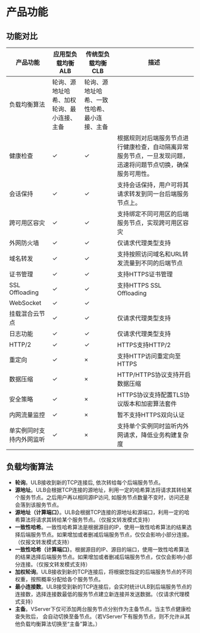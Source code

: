 # 产品功能

## 功能对比
| **产品功能**             | **应用型负载均衡ALB**               | **传统型负载均衡CLB**              | **描述**                                                     |
| ------------------------ | ------------------------------------------ | -------------------------------------------- | ------------------------------------------------------------ |
| 负载均衡算法             | 轮询、源地址哈希、加权轮询、最小连接、主备 | 轮询、源地址哈希、一致性哈希、最小连接、主备 |                                                              |
| 健康检查                 | ✓                                          | ✓                                            | 根据规则对后端服务节点进行健康检查，自动隔离异常服务节点，一旦发现问题，迅速将问题节点切换，确保服务可用性。 |
| 会话保持                 | ✓                                          | ✓                                            | 支持会话保持，用户可将其请求转发到同一台后端服务节点上。     |
| 跨可用区容灾             | ✓                                          | ✓                                            | 支持绑定不同可用区的后端服务节点，实现跨可用区容灾           |
| 外网防火墙               | ✓                                          | ✓                                            | 仅请求代理类型支持                                           |
| 域名转发                 | ✓                                          | ✓                                            | 支持按照访问域名和URL转发流量到不同的后端节点                |
| 证书管理                 | ✓                                          | ✓                                            | 支持HTTPS证书管理                                            |
| SSL Offloading           | ✓                                          | ✓                                            | 支持HTTPS SSL Offloading                                     |
| WebSocket                | ✓                                          | ✓                                            |                                                              |
| 挂载混合云节点           | ✓                                          | ✓                                            | 仅请求代理类型支持                                           |
| 日志功能                 | ✓                                          | ✓                                            | 仅请求代理类型支持                                           |
| HTTP/2                   | ✓                                          | ✓                                            | HTTPS支持HTTP/2                                              |
| 重定向                   | ✓                                          | ×                                            | 支持HTTP访问重定向至HTTPS                                    |
| 数据压缩                 | ✓                                          | ×                                            | HTTP/HTTPS协议支持开启数据压缩                               |
| 安全策略                 | ✓                                          | ×                                            | HTTPS协议支持配置TLS协议版本和加密算法套件                   |
| 内网流量监控             | ✓                                          | ×                                            | 暂不支持HTTPS双向认证                                        |
| 单实例同时支持内外网监听 | ✓                                          | ×                                            | 支持单个实例同时监听内外网请求，降低业务构建复杂度           |

## 负载均衡算法
- **轮询**。ULB接收到新的TCP连接后, 依次转给每个后端服务节点。
- **源地址**。ULB会根据TCP连接的源地址，利用一定的哈希算法将请求其转给某个服务节点。之后用户再以相同源IP访问, 如服务节点数量不变时，访问还是会落到该服务节点。
- **源地址（计算端口）**。ULB会根据TCP连接的源地址和源端口，利用一定的哈希算法将请求其转给某个服务节点。（仅报文转发模式支持）
- **一致性哈希**。一致性哈希算法是根据源目的IP，使用一致性哈希算法的结果选择后端服务节点。如果增加或者删减后端服务节点，仅仅会影响小部分连接。（仅报文转发模式支持）
- **一致性哈希（计算端口）**。根据源目的IP、源目的端口，使用一致性哈希算法的结果选择后端服务节点。如果增加或者删减后端服务节点，仅仅会影响小部分连接。（仅报文转发模式支持）
- **加权轮询**。ULB接收到新的TCP连接后，将根据您指定的后端服务节点的不同权重，按照概率分配给各个服务节点。
- **最小连接数**。ULB接受到新的TCP连接后，会实时统计ULB到后端服务节点的连接数，选择连接数最低的服务节点建立新连接并发送数据。（仅请求代理模式支持）
- **主备**。VServer下仅可添加两台服务节点分别作为主备节点。当主节点健康检查失败后， 会自动切换至备节点。（若VServer下有服务节点，则不允许从其他负载均衡算法切换至“主备”算法。）

